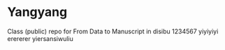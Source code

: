 # Yangyang
Class (public) repo for From Data to Manuscript in 
disibu
1234567
yiyiyiyi
erererer
yiersansiwuliu